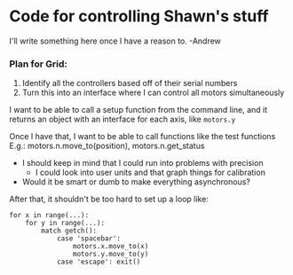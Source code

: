 
# Code for controlling Shawn's stuff

I'll write something here once I have a reason to.
-Andrew


### Plan for Grid:

1. Identify all the controllers based off of their serial numbers
2. Turn this into an interface where I can control all motors simultaneously

I want to be able to call a setup function from the command line,
and it returns an object with an interface for each axis, like `motors.y`

Once I have that, I want to be able to call functions like the test functions
E.g.: motors.n.move_to(position), motors.n.get_status
- I should keep in mind that I could run into problems with precision
  - I could look into user units and that graph things for calibration
- Would it be smart or dumb to make everything asynchronous?

After that, it shouldn't be too hard to set up a loop like:
```
for x in range(...):
    for y in range(...):
        match getch():
            case 'spacebar':
                motors.x.move_to(x)
                motors.y.move_to(y)
            case 'escape': exit()
```